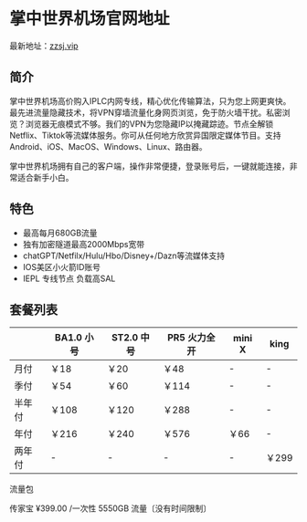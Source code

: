 # 掌中世界机场官网地址

最新地址：[zzsj.vip](https://www.zzsj1.com/#/register?code=hhNBahef)

## 简介

掌中世界机场高价购入IPLC内网专线，精心优化传输算法，只为您上网更爽快。最先进流量隐藏技术，将VPN穿墙流量化身网页浏览，免于防火墙干扰。私密浏览？浏览器无痕模式不够。我们的VPN为您隐藏IP以掩藏踪迹。节点全解锁Netflix、Tiktok等流媒体服务。你可从任何地方欣赏异国限定媒体节目。支持Android、iOS、MacOS、Windows、Linux、路由器。

掌中世界机场拥有自己的客户端，操作非常便捷，登录账号后，一键就能连接，非常适合新手小白。

## 特色

* 最高每月680GB流量
* 独有加密隧道最高2000Mbps宽带
* chatGPT/Netfilx/Hulu/Hbo/Disney+/Dazn等流媒体支持
* IOS美区小火箭ID账号
* IEPL 专线节点 负载高SAL

## 套餐列表

||BA1.0 小号|ST2.0 中号|PR5 火力全开|mini X|king|
|----|----|----|----|----|----|
|月付|￥18|￥20|￥48|-|-|
|季付|￥54|￥60|￥114|-|-|
|半年付|￥108|￥120|￥288|-|-|
|年付|￥216|￥240|￥576|￥66|-|
|两年付|-|-|-|-|￥299|

流量包

传家宝 ¥399.00 /一次性 5550GB 流量〔没有时间限制〕
